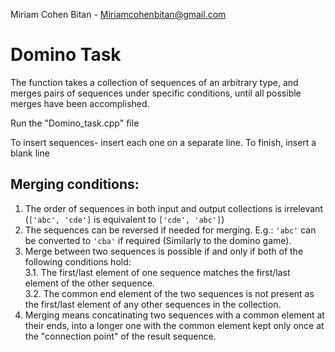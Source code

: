 Miriam Cohen Bitan - Miriamcohenbitan@gmail.com

# Domino Task
The function takes a collection of sequences of an arbitrary type,
and merges pairs of sequences under specific conditions,
until all possible merges have been accomplished.

Run the "Domino_task.cpp" file

To insert sequences- insert each one on a separate line.
To finish, insert a blank line

## Merging conditions:
1. The order of sequences in both input and output collections is irrelevant (`['abc', 'cde']` is equivalent to `['cde', 'abc']`)
2. The sequences can be reversed if needed for merging. E.g.: `'abc'` can be converted to `'cba'` if required (Similarly to the domino game).
3. Merge between two sequences is possible if and only if both of the following conditions hold:  
3.1. The first/last element of one sequence matches the first/last element of the other sequence.  
3.2. The common end element of the two sequences is not present as the first/last element of any other sequences in the collection.  
4. Merging means concatinating two sequences with a common element at their ends, into a longer one with the common element kept only once at the "connection point" of the result sequence.
